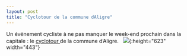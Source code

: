 ```yaml
---
layout: post
title: "Cyclotour de la commune dAligre"
---
```



Un événement cycliste à ne pas manquer le week-end prochain dans la capitale : le [cyclotour ](http://www.cl-aligre.org/spip/spip.php?article271 "cyclotour")de la commune d’Aligre.
 
![](http/accounts.google.cServiceLogin?passive=1209600&amp;continue=http/docs.google.cviewer?attid%3D0.1%26pid%3Dgmail%26thid%3D13f987a6ecd33e69%26url%3Dhttp/mail.google.cmau?ui%253D2%2526ik%253D3445142800%2526view%253Datt%2526th%253D13f987a6ecd33e69%2526attid%253D0.1%2526disp%253Dsafe%2526zw%26docid%3D92c7393664ad0c10d7568b600378b809%257C3961ba147a78c4901cba080a94637bc6%26a%3Dbi%26pagenumber%3D1%26w%3D800&amp;followup=http/docs.google.cviewer?attid%3D0.1%26pid%3Dgmail%26thid%3D13f987a6ecd33e69%26url%3Dhttp/mail.google.cmau?ui%253D2%2526ik%253D3445142800%2526view%253Datt%2526th%253D13f987a6ecd33e69%2526attid%253D0.1%2526disp%253Dsafe%2526zw%26docid%3D92c7393664ad0c10d7568b600378b809%257C3961ba147a78c4901cba080a94637bc6%26a%3Dbi%26pagenumber%3D1%26w%3D800){:height="623" width="443"}
